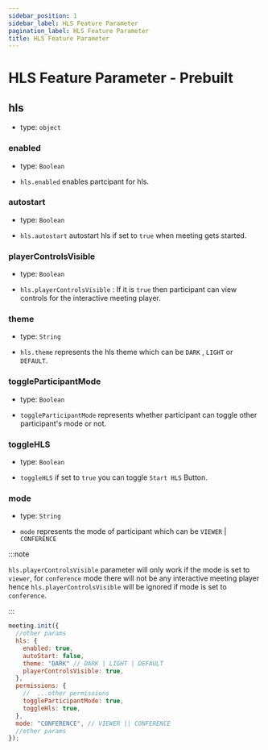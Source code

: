```yaml
---
sidebar_position: 1
sidebar_label: HLS Feature Parameter
pagination_label: HLS Feature Parameter
title: HLS Feature Parameter
---
```


# HLS Feature Parameter - Prebuilt

<div class="sdk-api-ref-only-h4">

## hls

- type: `object`

### enabled

- type: `Boolean`

- `hls.enabled` enables partcipant for hls.

### autostart

- type: `Boolean`

- `hls.autostart` autostart hls if set to `true` when meeting gets started.

### playerControlsVisible

- type: `Boolean`

- `hls.playerControlsVisible` : If it is `true` then participant can view controls for the interactive meeting player.

### theme

- type: `String`

- `hls.theme` represents the hls theme which can be `DARK` , `LIGHT` or `DEFAULT`.

### toggleParticipantMode

- type: `Boolean`

- `toggleParticipantMode` represents whether participant can toggle other participant's mode or not.

### toggleHLS

- type: `Boolean`

- `toggleHLS` if set to `true` you can toggle `Start HLS` Button.

### mode

- type: `String`

- `mode` represents the mode of participant which can be `VIEWER` | `CONFERENCE`

:::note

`hls.playerControlsVisible` parameter will only work if the mode is set to `viewer`, for `conference` mode there will not be any interactive meeting player hence `hls.playerControlsVisible` will be ignored if mode is set to `conference`.

:::

```js
meeting.init({
  //other params
  hls: {
    enabled: true,
    autoStart: false,
    theme: "DARK" // DARK | LIGHT | DEFAULT
    playerControlsVisible: true,
  },
  permissions: {
    //  ...other permissions
    toggleParticipantMode: true,
    toggleHls: true,
  },
  mode: "CONFERENCE", // VIEWER || CONFERENCE
  //other params
});
```

</div>
